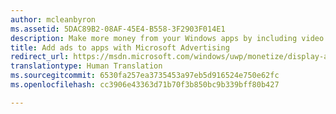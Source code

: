 ```yaml
---
author: mcleanbyron
ms.assetid: 5DAC89B2-08AF-45E4-B558-3F2903F014E1
description: Make more money from your Windows apps by including video and banner ads from Microsoft Advertising. The ads show in Windows apps for PCs, tablets, and phones. You can monitor your ad performance in real time by using the Windows Dev Center dashboard.
title: Add ads to apps with Microsoft Advertising
redirect_url: https://msdn.microsoft.com/windows/uwp/monetize/display-ads-in-your-app
translationtype: Human Translation
ms.sourcegitcommit: 6530fa257ea3735453a97eb5d916524e750e62fc
ms.openlocfilehash: cc3906e43363d71b70f3b850bc9b339bff80b427

---
```


 



<!--HONumber=Aug16_HO3-->



